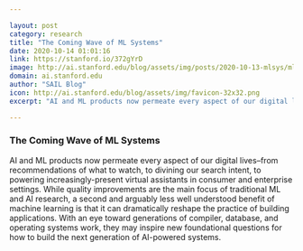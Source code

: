 ```yaml
---

layout: post
category: research
title: "The Coming Wave of ML Systems"
date: 2020-10-14 01:01:16
link: https://stanford.io/372gYrD
image: http://ai.stanford.edu/blog/assets/img/posts/2020-10-13-mlsys/mlsys.png
domain: ai.stanford.edu
author: "SAIL Blog"
icon: http://ai.stanford.edu/blog/assets/img/favicon-32x32.png
excerpt: "AI and ML products now permeate every aspect of our digital lives–from recommendations of what to watch, to divining our search intent, to powering increasingly-present virtual assistants in consumer and enterprise settings. While quality improvements are the main focus of traditional ML and AI research, a second and arguably less well understood benefit of machine learning is that it can dramatically reshape the practice of building applications. With an eye toward generations of compiler, database, and operating systems work, they may inspire new foundational questions for how to build the next generation of AI-powered systems."

---
```


### The Coming Wave of ML Systems

AI and ML products now permeate every aspect of our digital lives–from recommendations of what to watch, to divining our search intent, to powering increasingly-present virtual assistants in consumer and enterprise settings. While quality improvements are the main focus of traditional ML and AI research, a second and arguably less well understood benefit of machine learning is that it can dramatically reshape the practice of building applications. With an eye toward generations of compiler, database, and operating systems work, they may inspire new foundational questions for how to build the next generation of AI-powered systems.